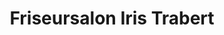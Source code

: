 ---
title: "Friseursalon Iris Trabert"
url: /joachimsthal/friseursalon-iris-trabert/
shop: Friseur
---